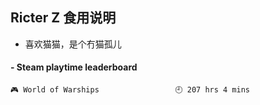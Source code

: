## Ricter Z 食用说明
- 喜欢猫猫，是个冇猫孤儿

<!-- steam-box start -->
#### - Steam playtime leaderboard
```text
🎮 World of Warships                 🕘 207 hrs 4 mins
```
<!-- Powered by https://github.com/YouEclipse/steam-box . -->
<!-- steam-box end -->
